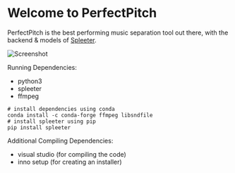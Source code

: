 # Welcome to PerfectPitch

PerfectPitch is the best performing music separation tool out there, with the backend & models of [Spleeter](https://github.com/deezer/spleeter).


![Screenshot](https://user-images.githubusercontent.com/96906027/209575923-eb1f869f-1fde-423b-b19b-a0629554ade4.png)

Running Dependencies:
* python3
* spleeter
* ffmpeg
```
# install dependencies using conda
conda install -c conda-forge ffmpeg libsndfile
# install spleeter using pip
pip install spleeter
```
Additional Compiling Dependencies:

* visual studio (for compiling the code)
* inno setup (for creating an installer)
